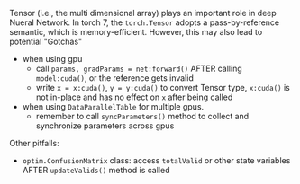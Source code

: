 Tensor (i.e., the multi dimensional array) plays an important role in deep Nueral Network. 
In torch 7, the `torch.Tensor` adopts a pass-by-reference semantic, which is memory-efficient. 
However, this may also lead to potential "Gotchas"
* when using gpu
  * call `params, gradParams = net:forward()` AFTER calling `model:cuda()`, or the reference gets invalid
  * write `x = x:cuda()`, `y = y:cuda()` to convert Tensor type, `x:cuda()` is not in-place and has no effect on `x` after being called
* when using `DataParallelTable` for multiple gpus.
  * remember to call `syncParameters()` method to collect and synchronize parameters across gpus

Other pitfalls:
* `optim.ConfusionMatrix` class: access `totalValid` or other state variables AFTER `updateValids()` method is called
